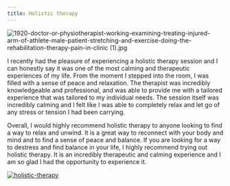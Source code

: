 ```yaml
---
title: Holistic therapy
---
```


![1920-doctor-or-physiotherapist-working-examining-treating-injured-arm-of-athlete-male-patient-stretching-and-exercise-doing-the-rehabilitation-therapy-pain-in-clinic (1).jpg](/1920-doctor-or-physiotherapist-working-examining-treating-injured-arm-of-athlete-male-patient-stretching-and-exercise-doing-the-rehabilitation-therapy-pain-in-clinic_(1).jpg)

I recently had the pleasure of experiencing a holistic therapy session and I can honestly say it was one of the most calming and therapeutic experiences of my life. From the moment I stepped into the room, I was filled with a sense of peace and relaxation. The therapist was incredibly knowledgeable and professional, and was able to provide me with a tailored experience that was tailored to my individual needs. The session itself was incredibly calming and I felt like I was able to completely relax and let go of any stress or tension I had been carrying.

Overall, I would highly recommend holistic therapy to anyone looking to find a way to relax and unwind. It is a great way to reconnect with your body and mind and to find a sense of peace and balance. If you are looking for a way to destress and find balance in your life, I highly recommend trying out holistic therapy. It is an incredibly therapeutic and calming experience and I am so glad I had the opportunity to experience it.

[![holistic-therapy](<https://dabuttonfactory.com/button.png?t=CHECK+SERVICE&f=Noto+Sans-Bold&ts=26&tc=fff&hp=45&vp=20&c=11&bgt=unicolored&bgc=4bd42f>)](<https://www.bark.com/?a_aid=5d2d0e83cdc3>)